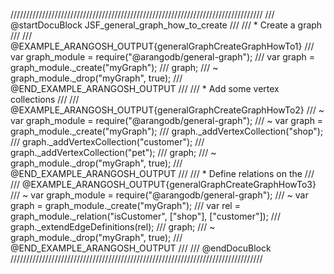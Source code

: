 ////////////////////////////////////////////////////////////////////////////////
/// @startDocuBlock JSF_general_graph_how_to_create
///
/// * Create a graph
///
/// @EXAMPLE_ARANGOSH_OUTPUT{generalGraphCreateGraphHowTo1}
///   var graph_module = require("@arangodb/general-graph");
///   var graph = graph_module._create("myGraph");
///   graph;
/// ~ graph_module._drop("myGraph", true);
/// @END_EXAMPLE_ARANGOSH_OUTPUT
///
/// * Add some vertex collections
///
/// @EXAMPLE_ARANGOSH_OUTPUT{generalGraphCreateGraphHowTo2}
/// ~ var graph_module = require("@arangodb/general-graph");
/// ~ var graph = graph_module._create("myGraph");
///   graph._addVertexCollection("shop");
///   graph._addVertexCollection("customer");
///   graph._addVertexCollection("pet");
///   graph;
/// ~ graph_module._drop("myGraph", true);
/// @END_EXAMPLE_ARANGOSH_OUTPUT
///
/// * Define relations on the
///
/// @EXAMPLE_ARANGOSH_OUTPUT{generalGraphCreateGraphHowTo3}
/// ~ var graph_module = require("@arangodb/general-graph");
/// ~ var graph = graph_module._create("myGraph");
///   var rel = graph_module._relation("isCustomer", ["shop"], ["customer"]);
///   graph._extendEdgeDefinitions(rel);
///   graph;
/// ~ graph_module._drop("myGraph", true);
/// @END_EXAMPLE_ARANGOSH_OUTPUT
///
/// @endDocuBlock
////////////////////////////////////////////////////////////////////////////////